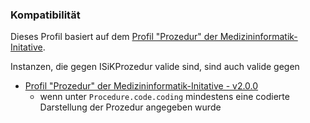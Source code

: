 ### Kompatibilität

Dieses Profil basiert auf dem [Profil "Prozedur" der Medizininformatik-Initative](https://simplifier.net/medizininformatikinitiative-modulprozeduren/prozedur). 

Instanzen, die gegen ISiKProzedur valide sind, sind auch valide gegen

* [Profil "Prozedur" der Medizininformatik-Initative - v2.0.0](https://simplifier.net/medizininformatikinitiative-modulprozeduren/prozedur)
    * wenn unter `Procedure.code.coding` mindestens eine codierte Darstellung der Prozedur angegeben wurde

